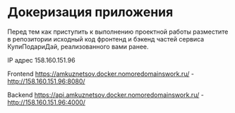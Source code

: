 # Докеризация приложения

Перед тем как приступить к выполнению проектной работы разместите в репозитории исходный код фронтенд и бэкенд частей сервиса КупиПодариДай, реализованного вами ранее.

IP адрес 158.160.151.96

Frontend https://amkuznetsov.docker.nomoredomainswork.ru/   -  http://158.160.151.96:8080/

Backend https://api.amkuznetsov.docker.nomoredomainswork.ru/   -  http://158.160.151.96:4000/
